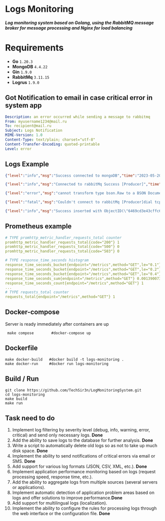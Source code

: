 # Logs Monitoring

***Log monitoring system based on Golang, using the RabbitMQ message broker for message processing and Nginx for load balancing***

# Requirements
* **Go** `1.20.3`
* **MongoDB** `4.4.22`
* **Gin** `1.9.0`
* **RabbitMq** `3.11.15`
* **Logrus** `1.9.0`


## Got Notification to email in case critical error in system app 
```yaml
Description: an error occurred while sending a message to rabbitmq
From: myusername1234@mail.ru
To: recipient@mail.ru
Subject: Logs Notification
MIME-Version: 1.0
Content-Type: text/plain; charset="utf-8"
Content-Transfer-Encoding: quoted-printable
Level: error
```

## Logs Example
```json
{"level":"info","msg":"Success connected to mongoDB","time":"2023-05-20T16:52:15+03:00"}

{"level":"info","msg":"Connected to rabbitMq Success [Producer]","time":"2023-05-20T17:03:53+03:00"}

{"level":"error","msg":"cannot transform type bson.Raw to a BSON Document: length read exceeds number of bytes available. length=37 bytes=1701585531","time":"2023-05-20T17:32:49+03:00"}

{"level":"fatal","msg":"Couldn't connect to rabbitMq [Producer]dial tcp 127.0.0.1:5673: connect: connection refused","time":"2023-05-20T17:17:45+03:00"}

{"level":"info","msg":"Success inserted with ObjectID(\"6469cd3e43cffc658603027b\")","time":"2023-05-21T10:50:22+03:00"}
```

## Prometheus example 
```yaml
# TYPE promhttp_metric_handler_requests_total counter
promhttp_metric_handler_requests_total{code="200"} 1
promhttp_metric_handler_requests_total{code="500"} 0
promhttp_metric_handler_requests_total{code="503"} 0

# TYPE response_time_seconds histogram
response_time_seconds_bucket{endpoint="/metrics",method="GET",le="0.1"} 1
response_time_seconds_bucket{endpoint="/metrics",method="GET",le="0.2"} 1
response_time_seconds_bucket{endpoint="/metrics",method="GET",le="0.4"} 1
response_time_seconds_sum{endpoint="/metrics",method="GET"} 0.001390073
response_time_seconds_count{endpoint="/metrics",method="GET"} 1
... 
# TYPE requests_total counter
requests_total{endpoint="/metrics",method="GET"} 1
```

## Docker-compose
Server is ready immediately after containers are up
```shell
 make compose        #docker-compose up
```

## Dockerfile 
```shell
make docker-build   #docker build -t logs-monitoring .
make docker-run     #docker run logs-monitoring
```

## Build / Run

```shell
git clone https://github.com/TechSir3n/LogMonitoringSystem.git
cd logs-monitoring
make build
make run 
```

## Task need to do 
1. Implement log filtering by severity level (debug, info, warning, error, critical) and send only necessary logs. **Done**
2. Add the ability to save logs to the database for further analysis. **Done**
3. Write a script to automatically delete old logs so as not to take up much disk space. **Done**
4. Implement the ability to send notifications of critical errors via email or SMS. **Done**
5. Add support for various log formats (JSON, CSV, XML, etc.). **Done**
6. Implement application performance monitoring based on logs (request processing speed, response time, etc.).
7. Add the ability to aggregate logs from multiple sources (several servers or applications).
8. Implement automatic detection of application problem areas based on logs and offer solutions to improve performance.**Done**
9. Add support for multilingual logs (localization).
10. Implement the ability to configure the rules for processing logs through the web interface or the configuration file. **Done**